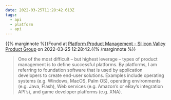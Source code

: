 ```yaml
---
date: 2022-03-25T11:28:42.613Z
tags:
  - api
  - platform
  - api
---
```

{{% marginnote %}}Found at [Platform Product Management - Silicon Valley Product Group](https://svpg.com/platform-product-management/) on 2022-03-25 12:28:42.{{% /marginnote %}}

> One of the most difficult – but highest leverage – types of product management is to define successful platforms. By platforms, I am referring to foundation software that is used by application developers to create end-user solutions. Examples include operating systems (e.g. Windows, MacOS, Palm OS), operating environments (e.g. Java, Flash), Web services (e.g. Amazon’s or eBay’s integration API’s), and game developer platforms (e.g. XNA).

